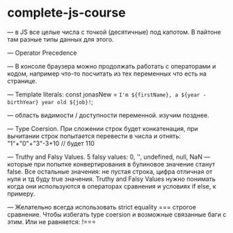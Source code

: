 # complete-js-course

— в JS все целые числа с точкой (десятичные) под капотом. В пайтоне там разные типы данных для этого.

— Operator Precedence

— В консоле браузера можно продолжать работать с операторами и кодом, например что-то посчитать из тех переменных что есть на странице.

— Template literals:
const jonasNew = `I'm ${firstName}, a ${year - birthYear} year old ${job}!`;

— область видимости / доступности переменной. изучим позднее.

— Type Coersion. При сложении строк будет конкатенация, при вычитании строк попытается перевести в числа и отнять: "1"+"0"+"3"-3+10 // будет 110

— Truthy and Falsy Values. 5 falsy values: 0, '', undefined, null, NaN — которые при попытке конвертирования в булиновое значение станут false. Все остальные значения: не пустая строка, цифра отличная от нуля и тд буду true значения.
Truthy and Falsy Values нужно понимать когда они используются в операторах сравнения и условиях if else, к примеру.

— Желательно всегда использовать strict equality === строгое сравнение. Чтобы избегать type coersion и возможные связанные баги с этим. Или не равняется: !===
